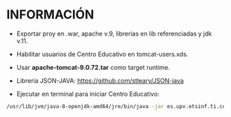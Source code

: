 # INFORMACIÓN

- Exportar proy en .war, apache v.9, librerias en lib referenciadas y jdk v.11.

- Habilitar usuarios de Centro Educativo en tomcat-users.xds.

- Usar **apache-tomcat-9.0.72.tar** como target runtime.

- Libreria JSON-JAVA: https://github.com/stleary/JSON-java

- Ejecutar en terminal para iniciar Centro Educativo:
```sh
/usr/lib/jvm/java-8-openjdk-amd64/jre/bin/java -jar es.upv.etsinf.ti.centroeducativo-0.2.0.jar
```
